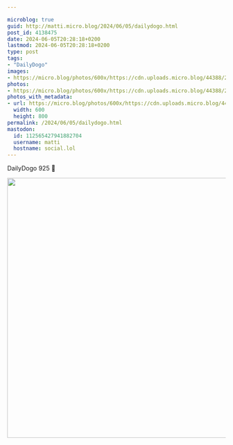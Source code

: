 ```yaml
---

microblog: true
guid: http://matti.micro.blog/2024/06/05/dailydogo.html
post_id: 4138475
date: 2024-06-05T20:28:18+0200
lastmod: 2024-06-05T20:28:18+0200
type: post
tags:
- "DailyDogo"
images:
- https://micro.blog/photos/600x/https://cdn.uploads.micro.blog/44388/2024/46f97048aac949eb9a679ce88bde92e9.jpg
photos:
- https://micro.blog/photos/600x/https://cdn.uploads.micro.blog/44388/2024/46f97048aac949eb9a679ce88bde92e9.jpg
photos_with_metadata:
- url: https://micro.blog/photos/600x/https://cdn.uploads.micro.blog/44388/2024/46f97048aac949eb9a679ce88bde92e9.jpg
  width: 600
  height: 800
permalink: /2024/06/05/dailydogo.html
mastodon:
  id: 112565427941882704
  username: matti
  hostname: social.lol
---
```

DailyDogo 925 🐶

<img src="/media/uploads/2024/46f97048aac949eb9a679ce88bde92e9.jpg" width="600" alt="" />
